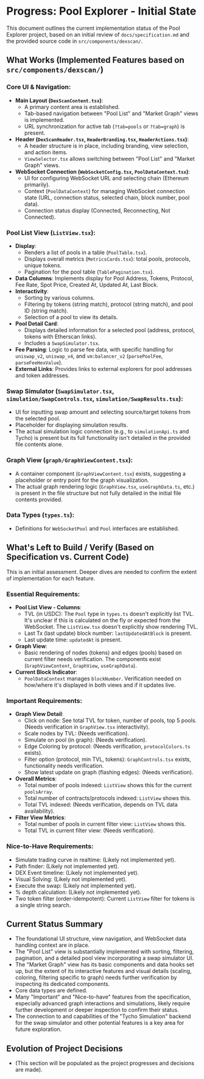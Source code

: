 # Progress: Pool Explorer - Initial State

This document outlines the current implementation status of the Pool Explorer project, based on an initial review of `docs/specification.md` and the provided source code in `src/components/dexscan/`.

## What Works (Implemented Features based on `src/components/dexscan/`)

### Core UI & Navigation:
*   **Main Layout (`DexScanContent.tsx`)**:
    *   A primary content area is established.
    *   Tab-based navigation between "Pool List" and "Market Graph" views is implemented.
    *   URL synchronization for active tab (`?tab=pools` or `?tab=graph`) is present.
*   **Header (`DexScanHeader.tsx`, `HeaderBranding.tsx`, `HeaderActions.tsx`)**:
    *   A header structure is in place, including branding, view selection, and action items.
    *   `ViewSelector.tsx` allows switching between "Pool List" and "Market Graph" views.
*   **WebSocket Connection (`WebSocketConfig.tsx`, `PoolDataContext.tsx`)**:
    *   UI for configuring WebSocket URL and selecting chain (Ethereum primarily).
    *   Context (`PoolDataContext`) for managing WebSocket connection state (URL, connection status, selected chain, block number, pool data).
    *   Connection status display (Connected, Reconnecting, Not Connected).

### Pool List View (`ListView.tsx`):
*   **Display**:
    *   Renders a list of pools in a table (`PoolTable.tsx`).
    *   Displays overall metrics (`MetricsCards.tsx`): total pools, protocols, unique tokens.
    *   Pagination for the pool table (`TablePagination.tsx`).
*   **Data Columns**: Implements display for Pool Address, Tokens, Protocol, Fee Rate, Spot Price, Created At, Updated At, Last Block.
*   **Interactivity**:
    *   Sorting by various columns.
    *   Filtering by tokens (string match), protocol (string match), and pool ID (string match).
    *   Selection of a pool to view its details.
*   **Pool Detail Card**:
    *   Displays detailed information for a selected pool (address, protocol, tokens with Etherscan links).
    *   Includes a `SwapSimulator.tsx`.
*   **Fee Parsing**: Logic to parse fee data, with specific handling for `uniswap_v2`, `uniswap_v4`, and `vm:balancer_v2` (`parsePoolFee`, `parseFeeHexValue`).
*   **External Links**: Provides links to external explorers for pool addresses and token addresses.

### Swap Simulator (`SwapSimulator.tsx`, `simulation/SwapControls.tsx`, `simulation/SwapResults.tsx`):
*   UI for inputting swap amount and selecting source/target tokens from the selected pool.
*   Placeholder for displaying simulation results.
*   The actual simulation logic connection (e.g., to `simulationApi.ts` and Tycho) is present but its full functionality isn't detailed in the provided file contents alone.

### Graph View (`graph/GraphViewContent.tsx`):
*   A container component (`GraphViewContent.tsx`) exists, suggesting a placeholder or entry point for the graph visualization.
*   The actual graph rendering logic (`GraphView.tsx`, `useGraphData.ts`, etc.) is present in the file structure but not fully detailed in the initial file contents provided.

### Data Types (`types.ts`):
*   Definitions for `WebSocketPool` and `Pool` interfaces are established.

## What's Left to Build / Verify (Based on Specification vs. Current Code)

This is an initial assessment. Deeper dives are needed to confirm the extent of implementation for each feature.

### Essential Requirements:
*   **Pool List View - Columns**:
    *   TVL (in USDC): The `Pool` type in `types.ts` doesn't explicitly list TVL. It's unclear if this is calculated on the fly or expected from the WebSocket. The `ListView.tsx` doesn't explicitly show rendering TVL.
    *   Last Tx (last update) block number: `lastUpdatedAtBlock` is present.
    *   Last update time: `updatedAt` is present.
*   **Graph View**:
    *   Basic rendering of nodes (tokens) and edges (pools) based on current filter needs verification. The components exist (`GraphViewContent`, `GraphView`, `useGraphData`).
*   **Current Block Indicator**:
    *   `PoolDataContext` manages `blockNumber`. Verification needed on how/where it's displayed in both views and if it updates live.

### Important Requirements:
*   **Graph View Detail**:
    *   Click on node: See total TVL for token, number of pools, top 5 pools. (Needs verification in `GraphView.tsx` interactivity).
    *   Scale nodes by TVL: (Needs verification).
    *   Simulate on pool (in graph): (Needs verification).
    *   Edge Coloring by protocol: (Needs verification, `protocolColors.ts` exists).
    *   Filter option (protocol, min TVL, tokens): `GraphControls.tsx` exists, functionality needs verification.
    *   Show latest update on graph (flashing edges): (Needs verification).
*   **Overall Metrics**:
    *   Total number of pools indexed: `ListView` shows this for the current `poolsArray`.
    *   Total number of contracts/protocols indexed: `ListView` shows this.
    *   Total TVL indexed: (Needs verification, depends on TVL data availability).
*   **Filter View Metrics**:
    *   Total number of pools in current filter view: `ListView` shows this.
    *   Total TVL in current filter view: (Needs verification).

### Nice-to-Have Requirements:
*   Simulate trading curve in realtime: (Likely not implemented yet).
*   Path finder: (Likely not implemented yet).
*   DEX Event timeline: (Likely not implemented yet).
*   Visual Solving: (Likely not implemented yet).
*   Execute the swap: (Likely not implemented yet).
*   % depth calculation: (Likely not implemented yet).
*   Two token filter (order-idempotent): Current `ListView` filter for tokens is a single string search.

## Current Status Summary

*   The foundational UI structure, view navigation, and WebSocket data handling context are in place.
*   The "Pool List" view is substantially implemented with sorting, filtering, pagination, and a detailed pool view incorporating a swap simulator UI.
*   The "Market Graph" view has its basic components and data hooks set up, but the extent of its interactive features and visual details (scaling, coloring, filtering specific to graph) needs further verification by inspecting its dedicated components.
*   Core data types are defined.
*   Many "Important" and "Nice-to-have" features from the specification, especially advanced graph interactions and simulations, likely require further development or deeper inspection to confirm their status.
*   The connection to and capabilities of the "Tycho Simulation" backend for the swap simulator and other potential features is a key area for future exploration.

## Evolution of Project Decisions
*   (This section will be populated as the project progresses and decisions are made).
